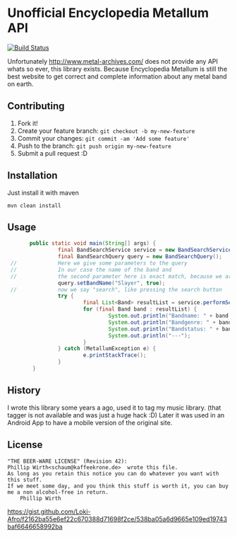 # Unofficial Encyclopedia Metallum API

[![Build Status](https://travis-ci.org/Loki-Afro/metalarchives.svg?branch=develop)](https://travis-ci.org/Loki-Afro/metalarchives)

Unfortunately http://www.metal-archives.com/ does not provide any API whats so ever, this library exists.
Because Encyclopedia Metallum is still the best website to get correct and complete information about any metal band on earth.


## Contributing
1. Fork it!
2. Create your feature branch: `git checkout -b my-new-feature`
3. Commit your changes: `git commit -am 'Add some feature'`
4. Push to the branch: `git push origin my-new-feature`
5. Submit a pull request :D

## Installation

Just install it with maven
```
mvn clean install
```

## Usage
```java
       public static void main(String[] args) {
                final BandSearchService service = new BandSearchService();
                final BandSearchQuery query = new BandSearchQuery();
 //             Here we give some parameters to the query
 //             In our case the name of the band and
 //             the second parameter here is exact match, because we are sure that there is a Band named Slayer
                query.setBandName("Slayer", true);
 //             now we say "search", like pressing the search button
                try {
                        final List<Band> resultList = service.performSearch(query);
                        for (final Band band : resultList) {
                                System.out.println("Bandname: " + band.getName());
                                System.out.println("Bandgenre: " + band.getGenre());
                                System.out.println("Bandstatus: " + band.getStatus().asString());
                                System.out.println("---");
                        }
                } catch (MetallumException e) {
                        e.printStackTrace();
                }
        }
```

## History
I wrote this library some years a ago, used it to tag my music library. (that tagger is not available and was just a huge hack :D)
Later it was used in an Android App to have a mobile version of the original site.

## License
```
"THE BEER-WARE LICENSE" (Revision 42):
Phillip Wirth<schaum@kaffeekrone.de>  wrote this file.
As long as you retain this notice you can do whatever you want with this stuff.
If we meet some day, and you think this stuff is worth it, you can buy me a non alcohol-free in return.
	Phillip Wirth
```
https://gist.github.com/Loki-Afro/f2162ba55e6ef22c670388d71698f2ce/538ba05a6d9665e109ed19743baf6646658992ba

